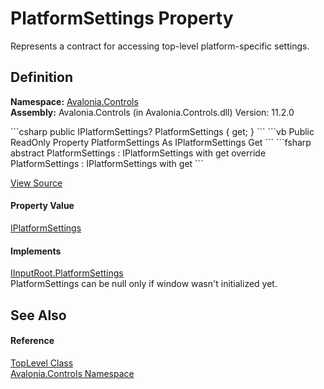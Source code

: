 # PlatformSettings Property


Represents a contract for accessing top-level platform-specific settings.



## Definition
**Namespace:** <a href="N_Avalonia_Controls">Avalonia.Controls</a>  
**Assembly:** Avalonia.Controls (in Avalonia.Controls.dll) Version: 11.2.0

<Tabs groupId="api-code-preview">
<TabItem value="csharp" label="C#">
```csharp
public IPlatformSettings? PlatformSettings { get; }
```
</TabItem>
<TabItem value="vb" label="VB">
```vb
Public ReadOnly Property PlatformSettings As IPlatformSettings
	Get
```
</TabItem>
<TabItem value="fsharp" label="F#">
```fsharp
abstract PlatformSettings : IPlatformSettings with get
override PlatformSettings : IPlatformSettings with get
```
</TabItem>
</Tabs>



<a href="https://github.com/AvaloniaUI/Avalonia/tree/master/src/Avalonia.Controls/TopLevel.cs#L571" title="View the source code">View Source</a>



#### Property Value
<a href="T_Avalonia_Platform_IPlatformSettings">IPlatformSettings</a>

#### Implements
<a href="P_Avalonia_Input_IInputRoot_PlatformSettings">IInputRoot.PlatformSettings</a>  
PlatformSettings can be null only if window wasn't initialized yet.

## See Also


#### Reference
<a href="T_Avalonia_Controls_TopLevel">TopLevel Class</a>  
<a href="N_Avalonia_Controls">Avalonia.Controls Namespace</a>  


